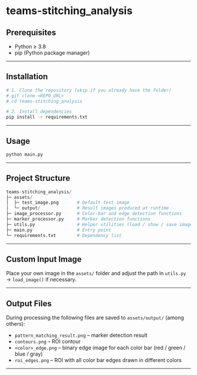 # teams-stitching_analysis

## Prerequisites
* Python ≥ 3.8
* pip (Python package manager)

---

## Installation
```bash
# 1. Clone the repository (skip if you already have the folder)
# git clone <REPO_URL>
# cd teams-stitching_analysis

# 2. Install dependencies
pip install -r requirements.txt
```

---

## Usage
```bash
python main.py
```

---

## Project Structure
```python
teams-stitching_analysis/
├─ assets/
│  ├─ test_image.png       # Default test image
│  └─ output/              # Result images produced at runtime
├─ image_processor.py      # Color-bar and edge detection functions
├─ marker_processor.py     # Marker detection functions
├─ utils.py                # Helper utilities (load / show / save images)
├─ main.py                 # Entry point
└─ requirements.txt        # Dependency list
```

---

## Custom Input Image
Place your own image in the `assets/` folder and adjust the path in `utils.py` → `load_image()` if necessary.

---

## Output Files
During processing the following files are saved to `assets/output/` (among others):
* `pattern_matching_result.png` – marker detection result
* `contours.png` – ROI contour
* `<color>_edge.png` – binary edge image for each color bar (red / green / blue / gray)
* `roi_edges.png` – ROI with all color bar edges drawn in different colors

---

